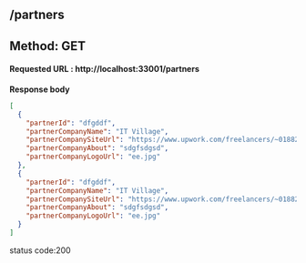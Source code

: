 
## /partners

## Method: GET



#### Requested URL : http://localhost:33001/partners<br>



**Response body**
```json
[
  {
    "partnerId": "dfgddf",
    "partnerCompanyName": "IT Village",
    "partnerCompanySiteUrl": "https://www.upwork.com/freelancers/~01882dd094c64cadc7",
    "partnerCompanyAbout": "sdgfsdgsd",
    "partnerCompanyLogoUrl": "ee.jpg"
  },
  {
    "partnerId": "dfgddf",
    "partnerCompanyName": "IT Village",
    "partnerCompanySiteUrl": "https://www.upwork.com/freelancers/~01882dd094c64cadc7",
    "partnerCompanyAbout": "sdgfsdgsd",
    "partnerCompanyLogoUrl": "ee.jpg"
  }
]
```

status code:200

